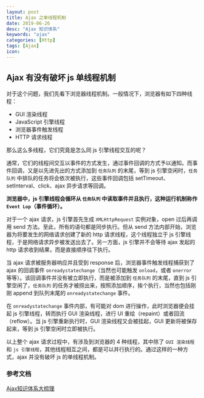 ```yaml
---
layout: post
title: Ajax 之单线程机制
date: 2019-06-26
desc: "Ajax 知识体系"
keywords: "ajax"
categories: [Http]
tags: [Ajax]
icon:
---
```


## Ajax 有没有破坏 js 单线程机制

对于这个问题，我们先看下浏览器线程机制。一般情况下，浏览器有如下四种线程：

- GUI 渲染线程
- JavaScript 引擎线程
- 浏览器事件触发线程
- HTTP 请求线程

那么这么多线程，它们究竟是怎么同 js 引擎线程交互的呢？

通常，它们的线程间交互以事件的方式发生，通过事件回调的方式予以通知。而事件回调，又是以先进先出的方式添加到 `任务队列` 的末尾，等到 js 引擎空闲时，`任务队列` 中排队的任务将会依次被执行，这些事件回调包括 setTimeout、setInterval、click、ajax 异步请求等回调。

**浏览器中，js 引擎线程会循环从 `任务队列` 中读取事件并且执行，这种运行机制称作 `Event Lop`（事件循环）。**

对于一个 ajax 请求，js 引擎首先生成 `XMLHttpRequest` 实例对象，open 过后再调用 send 方法。至此，所有的语句都是同步执行。但从 send 方法内部开始，浏览器为将要发生的网络请求创建了新的 http 请求线程，这个线程独立于 js 引擎线程，于是网络请求异步被发送出去了。另一方面，js 引擎并不会等待 ajax 发起的 http 请求收到结果，而是直接顺序往下执行。

当 ajax 请求被服务器响应并且受到 response 后，浏览器事件触发线程捕获到了 ajax 的回调事件 `onreadystatechange`（当然也可能触发 `onload`，或者 `onerror` 等等）。该回调事件并没有被立即执行，而是被添加到 `任务队列` 的末尾，直到 js 引擎空闲了，`任务队列` 的任务才被捞出来，按照添加顺序，挨个执行，当然也包括刚刚 append 到队列末尾的 `onreadystatechange` 事件。

在 `onreadystatechange` 事件内部，有可能对 dom 进行操作，此时浏览器便会挂起 js 引擎线程，转而执行 GUI 渲染线程，进行 UI 重绘（repaint）或者回流（reflow）。当 js 引擎重新执行时，GUI 渲染线程又会被挂起，GUI 更新将被保存起来，等到 js 引擎空闲时立即被执行。

以上整个 ajax 请求过程中，有涉及到浏览器的 4 种线程，其中除了 `GUI 渲染线程` 和 `js 引擎线程`，其他线程相互之间，都是可以并行执行的。通过这样的一种方式，ajax 并没有破坏 js 的单线程机制。

### 参考文档

[Ajax知识体系大梳理](http://louiszhai.github.io/2016/11/02/ajax/ "hp")
